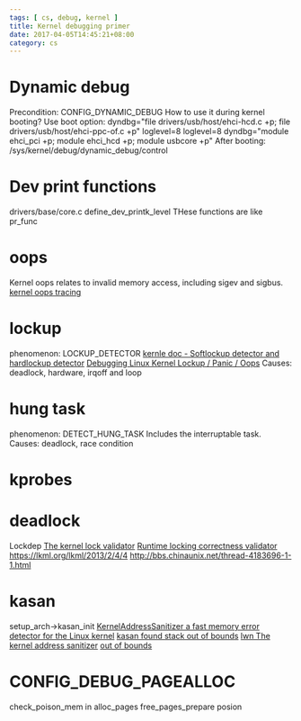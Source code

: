 ```yaml
---
tags: [ cs, debug, kernel ] 
title: Kernel debugging primer
date: 2017-04-05T14:45:21+08:00 
category: cs
---
```


# Dynamic debug 
Precondition: CONFIG_DYNAMIC_DEBUG
How to use it during kernel booting?
Use boot option:
dyndbg="file drivers/usb/host/ehci-hcd.c +p; file 
drivers/usb/host/ehci-ppc-of.c +p" loglevel=8
loglevel=8 dyndbg="module ehci_pci +p; 
module ehci_hcd +p; module usbcore +p"
After booting:
/sys/kernel/debug/dynamic_debug/control

# Dev print functions
drivers/base/core.c
define_dev_printk_level 
THese functions are like pr_func

# oops
Kernel oops relates to invalid memory access, including sigev and sigbus.
[kernel oops tracing](https://www.kernel.org/doc/Documentation/oops-tracing.txt)

# lockup
phenomenon: LOCKUP_DETECTOR
[kernle doc - Softlockup detector and hardlockup detector](https://www.kernel.org/doc/Documentation/lockup-watchdogs.txt)
[Debugging Linux Kernel Lockup / Panic / Oops](http://www.av8n.com/computer/htm/kernel-lockup.htm)
Causes: deadlock, hardware, irqoff and loop

# hung task
phenomenon: DETECT_HUNG_TASK
Includes the interruptable task.
Causes: deadlock, race condition

# kprobes

# deadlock
Lockdep
[The kernel lock validator](https://lwn.net/Articles/185666/)
[Runtime locking correctness validator](https://www.kernel.org/doc/Documentation/locking/lockdep-design.txt)
https://lkml.org/lkml/2013/2/4/4
http://bbs.chinaunix.net/thread-4183696-1-1.html

# kasan
setup_arch->kasan_init
[KernelAddressSanitizer a fast memory error detector for the Linux kernel](http://events.linuxfoundation.org/sites/events/files/slides/LinuxCon%20North%20America%202015%20KernelAddressSanitizer.pdf)
[kasan found stack out of bounds](https://github.com/zfsonlinux/zfs/pull/4708/commits/01709937be3c28a89eff83e0e657a72826947506)
[lwn The kernel address sanitizer](https://lwn.net/Articles/612153/)
[out of bounds](https://lkml.org/lkml/2014/12/3/128)

# CONFIG_DEBUG_PAGEALLOC
check_poison_mem in alloc_pages
free_pages_prepare posion


